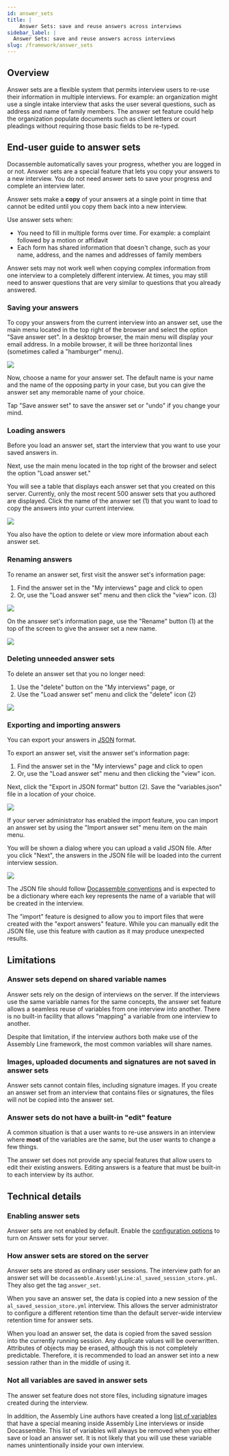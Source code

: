 ```yaml
---
id: answer_sets
title: |
    Answer Sets: save and reuse answers across interviews
sidebar_label: |
  Answer Sets: save and reuse answers across interviews
slug: /framework/answer_sets
---
```


## Overview

Answer sets are a flexible system that permits interview users to re-use their
information in multiple interviews. For example: an organization might use a single
intake interview that asks the user several questions, such as address and name of 
family members. The answer set feature could help the organization populate documents
such as client letters or court pleadings without requiring those basic fields to be
re-typed.

## End-user guide to answer sets

Docassemble automatically saves your progress, whether you are logged in or not.
Answer sets are a special feature that lets you copy your answers to a new interview.
You do not need answer sets to save your progress and complete an interview later.

Answer sets make a **copy** of your answers at a single point in time that
cannot be edited until you copy them back into a new interview.

Use answer sets when:

* You need to fill in multiple forms over time. For example: a complaint
  followed by a motion or affidavit
* Each form has shared information that doesn't change, such as your name,
  address, and the names and addresses of family members

Answer sets may not work well when copying complex information from one
interview to a completely different interview. At times, you may still need to
answer questions that are very similar to questions that you already answered.

### Saving your answers

To copy your answers from the current interview into an answer set, use the main
menu located in the top right of the browser and select the option "Save answer
set". In a desktop browser, the main menu will display your email address. In a
mobile browser, it will be three horizontal lines (sometimes called a
"hamburger" menu).

![](../assets/answer_set_menu.png)

Now, choose a name for your answer set. The default name is your name and the
name of the opposing party in your case, but you can give the answer set
any memorable name of your choice.

Tap "Save answer set" to save the answer set or "undo" if you change your mind.

### Loading answers

Before you load an answer set, start the interview that you want to use your
saved answers in.

Next, use the main menu located in the top right of the browser and select the
option "Load answer set."

You will see a table that displays each answer set that you created on this
server. Currently, only the most recent 500 answer sets that you authored are
displayed. Click the name of the answer set (1) that you want to load to copy the
answers into your current interview.

![](../assets/load_answer_set_table.png)


You also have the option to delete or view more information about each answer
set.

### Renaming answers

To rename an answer set, first visit the answer set's information page:

1. Find the answer set in the "My interviews" page and click to open
2. Or, use the "Load answer set" menu and then click the "view" icon. (3)

![](../assets/load_answer_set_table.png)

On the answer set's information page, use the "Rename" button (1) at the top of the
screen to give the answer set a new name.

![](../assets/answer_set_information_screen.png)

### Deleting unneeded answer sets

To delete an answer set that you no longer need:

1. Use the "delete" button on the "My interviews" page, or
1. Use the "Load answer set" menu and click the "delete" icon (2)

![](../assets/load_answer_set_table.png)

### Exporting and importing answers

You can export your answers in [JSON](https://www.json.org/json-en.html) format.

To export an answer set, visit the answer set's information page:

1. Find the answer set in the "My interviews" page and click to open
2. Or, use the "Load answer set" menu and then clicking the "view" icon.

Next, click the "Export in JSON format" button (2). Save the "variables.json" file in
a location of your choice.

![](../assets/answer_set_information_screen.png)


If your server administrator has enabled the import feature, you can import an
answer set by using the "Import answer set" menu item on the main menu.

You will be shown a dialog where you can upload a valid JSON file. After you
click "Next", the answers in the JSON file will be loaded into the current
interview session.

![](../assets/load_answer_set_json.png)

The JSON file should follow [Docassemble
conventions](https://docassemble.org/docs/api.html#session_post) and is expected
to be a dictionary where each key represents the name of a variable that will be
created in the interview. 

The "import" feature is designed to allow you to
import files that were created with the "export answers" feature. While you can manually
edit the JSON file, use this feature with caution as it may produce unexpected results.

## Limitations

### Answer sets depend on shared variable names

Answer sets rely on the design of interviews on the server. If the interviews
use the same variable names for the same concepts, the answer set feature allows
a seamless reuse of variables from one interview into another. There is no
built-in facility that allows "mapping" a variable from one interview to another.

Despite that limitation, if the interview authors both make use of the Assembly
Line framework, the most common variables will share names.

### Images, uploaded documents and signatures are not saved in answer sets

Answer sets cannot contain files, including signature images. If you create an
answer set from an interview that contains files or signatures, the files will
not be copied into the answer set.

### Answer sets do not have a built-in "edit" feature

A common situation is that a user wants to re-use answers in an interview where
**most** of the variables are the same, but the user wants to change a few
things.

The answer set does not provide any special features that allow users to edit
their existing answers. Editing answers is a feature that must be built-in to
each interview by its author.


## Technical details

### Enabling answer sets

Answer sets are not enabled by default. Enable the [configuration
options](magic_variables#enable-or-disable-answer-sets) to turn on Answer
sets for your server.

### How answer sets are stored on the server

Answer sets are stored as ordinary user sessions. The interview path for an
answer set will be `docassemble.AssemblyLine:al_saved_session_store.yml`. They also
get the tag `answer_set`.

When you save an answer set, the data is copied into a new session of the
`al_saved_session_store.yml` interview. This allows the server administrator to
configure a different retention time than the default server-wide interview
retention time for answer sets.

When you load an answer set, the data is copied from the saved session into the
currently running session. Any duplicate values will be overwritten. Attributes
of objects may be erased, although this is not completely predictable.
Therefore, it is recommended to load an answer set into a new session rather
than in the middle of using it.

### Not all variables are saved in answer sets

The answer set feature does not store files, including signature images created
during the interview.

In addition, the Assembly Line authors have created a long [list of
variables](https://github.com/SuffolkLITLab/docassemble-AssemblyLine/blob/cf74a161d35f754d754aedc0456e055c6726b0a6/docassemble/AssemblyLine/sessions.py#L57)
that have a special meaning inside Assembly Line interviews or inside
Docassemble. This list of variables will always be removed when you either save
or load an answer set. It is not likely that you will use these variable names
unintentionally inside your own interview.